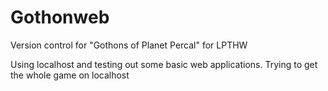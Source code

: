 # Gothonweb
Version control for "Gothons of Planet Percal" for LPTHW

Using localhost and testing out some basic web applications. Trying to get the whole game on localhost
